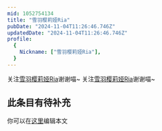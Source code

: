 ```yaml
---
mid: 1052754134
title: "雪羽樱莉娅Ria"
pubDate: "2024-11-04T11:26:46.746Z"
updatedDate: "2024-11-04T11:26:46.746Z"
profile:
  {
    Nickname: ["雪羽樱莉娅Ria"],
  }
---
```


关注[雪羽樱莉娅Ria](https://space.bilibili.com/1052754134)谢谢喵~ 关注[雪羽樱莉娅Ria](https://space.bilibili.com/1052754134)谢谢喵~

## 此条目有待补充
你可以在[这里](https://github.com/Yuhanawa/VTuber.ICU-Content/edit/master/v/雪羽樱莉娅Ria/index.md)编辑本文
